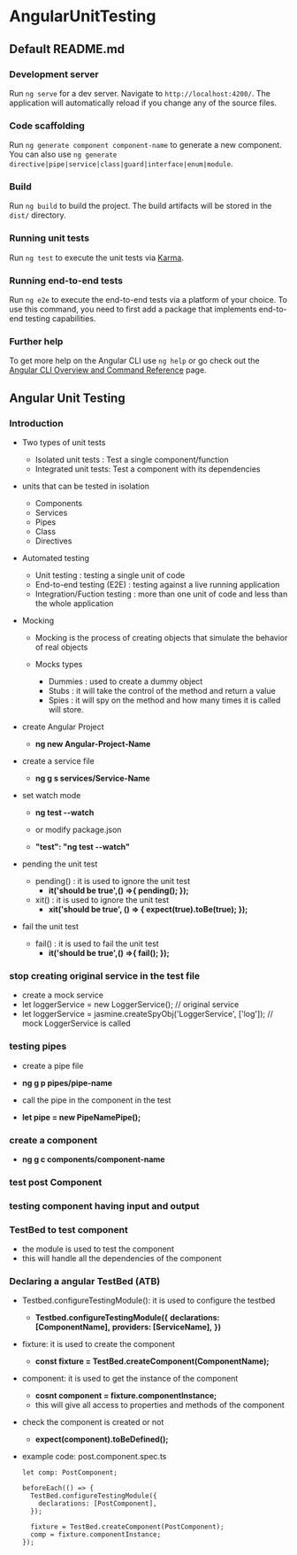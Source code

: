 # AngularUnitTesting

## Default README.md

### Development server

Run `ng serve` for a dev server. Navigate to `http://localhost:4200/`. The application will automatically reload if you change any of the source files.

### Code scaffolding

Run `ng generate component component-name` to generate a new component. You can also use `ng generate directive|pipe|service|class|guard|interface|enum|module`.

### Build

Run `ng build` to build the project. The build artifacts will be stored in the `dist/` directory.

### Running unit tests

Run `ng test` to execute the unit tests via [Karma](https://karma-runner.github.io).

### Running end-to-end tests

Run `ng e2e` to execute the end-to-end tests via a platform of your choice. To use this command, you need to first add a package that implements end-to-end testing capabilities.

### Further help

To get more help on the Angular CLI use `ng help` or go check out the [Angular CLI Overview and Command Reference](https://angular.io/cli) page.

## Angular Unit Testing

### Introduction

- Two types of unit tests

  - Isolated unit tests : Test a single component/function
  - Integrated unit tests: Test a component with its dependencies

- units that can be tested in isolation

  - Components
  - Services
  - Pipes
  - Class
  - Directives

- Automated testing

  - Unit testing : testing a single unit of code
  - End-to-end testing (E2E) : testing against a live running application
  - Integration/Fuction testing : more than one unit of code and less than the whole application

- Mocking

  - Mocking is the process of creating objects that simulate the behavior of real objects

  - Mocks types
    - Dummies : used to create a dummy object
    - Stubs : it will take the control of the method and return a value
    - Spies : it will spy on the method and how many times it is called will store.

- create Angular Project

  - **ng new Angular-Project-Name**

- create a service file

  - **ng g s services/Service-Name**

- set watch mode

  - **ng test --watch**

  - or modify package.json
  - **"test": "ng test --watch"**

- pending the unit test

  - pending() : it is used to ignore the unit test
    - **it('should be true',() =>{ pending(); });**
  - xit() : it is used to ignore the unit test
    - **xit('should be true', () => { expect(true).toBe(true); });**

- fail the unit test
  - fail() : it is used to fail the unit test
    - **it('should be true',() =>{ fail(); });**

### stop creating original service in the test file

<!--
/**
   * here the original LoggerService is called
   * stop this we need to create a mock service
   * spyOn(loggerService, 'log')
   */
  // let loggerService = new LoggerService();

  // instance for the calculator service
  // let calculator = new CalculatorService(); // this not valid because this is depend on LoggerService
  // let calculator = new CalculatorService(loggerService);

  let result;

  // test add method
  it('should add two numbers', () => {
    // let loggerService = new LoggerService();  // original LoggerService is called
    let loggerService = jasmine.createSpyObj('LoggerService', ['log']); // mock LoggerService is called

    let calculator = new CalculatorService(loggerService);

    // spyOn(loggerService, 'log'); // this not needed because we are using mock LoggerService

    result = calculator.add(2, 2);

    expect(result).toEqual(4);
    expect(loggerService.log).toHaveBeenCalledTimes(1);
  });
-->

- create a mock service
- let loggerService = new LoggerService(); // original service
- let loggerService = jasmine.createSpyObj('LoggerService', ['log']); // mock LoggerService is called

### testing pipes

- create a pipe file
- **ng g p pipes/pipe-name**

- call the pipe in the component in the test
- **let pipe = new PipeNamePipe();**

<!--
// in the strength.pipe.ts file
export class StrengthPipe implements PipeTransform {
  transform(value: number): string {
    if (value < 10) {
      return value + '(weak)';
    } else if (value >= 10 && value < 20) {
      return value + '(strong)';
    } else {
      return `${value} (strongest)`;
    }
  }
}

// in the strength.pipe.spec.ts file

import { StrengthPipe } from './strength.pipe';

describe('StrengthPipe', () => {
  it('should display weak if value is 5', () => {
    let pipe = new StrengthPipe();

    expect(pipe.transform(5)).toEqual('5 (weak)');
  });

  it('should display strong if value is 15', () => {
    let pipe = new StrengthPipe();

    expect(pipe.transform(15)).toEqual('15 (strong)');
  });

  it('should display strongest if value is 30', () => {
    let pipe = new StrengthPipe();

    expect(pipe.transform(30)).toEqual('30 (strongest)');
  });

 -->

### create a component

- **ng g c components/component-name**

### test post Component

<!--
let POSTS: Post[];
  let component: PostsComponent;
  let mockPostService: any;

  beforeEach(() => {
    POSTS = [
      {
        id: 1,
        title: 'Post 1',
        body: 'This is post 1',
      },
      {
        id: 2,
        title: 'Post 2',
        body: 'This is post 2',
      },
      {
        id: 3,
        title: 'Post 3',
        body: 'This is post 3',
      },
    ];

    mockPostService = jasmine.createSpyObj(['getPosts', 'deletePost']);

    component = new PostsComponent(mockPostService);
  });

/*****************************************/

beforeEach(() => {
  /**
    * below line is not work
    * because of delete() method depends on the postService.deletePost()
    * theirfore, we need to mock the postService.deletePost() method
    */
  // component.delete(POSTS[1]);

  mockPostService.deletePost.and.returnValue(of(true)); // mock the postService.deletePost() method
  component.postsFromComponent = POSTS;

  component.delete(POSTS[1]);
});
-->

### testing component having input and output

<!--
/*
* here we are only testing typescript code not the html
*/
// in the post.component.ts file
export class PostComponent {
  @Input() post!: Post;

  @Output() delete = new EventEmitter<Post>();

  onDeletePost(event: Event) {
    event.stopPropagation();
    this.delete.emit(this.post);
  }
}

// in the post.component.spec.ts file
it('should rise ad event when the delete post is clicked', () => {
    const comp = new PostComponent();
    const post: Post = { id: 1, title: 'test', body: 'test body' };
    comp.post = post;

    comp.delete.pipe(first()).subscribe((selectedPost) => {
      expect(selectedPost).toEqual(post);
    });

    comp.onDeletePost(new MouseEvent('click'));
  });
 -->

### TestBed to test component

- the module is used to test the component
- this will handle all the dependencies of the component

<!--
beforeEach(() => {
    POSTS = [
      {
        id: 1,
        title: 'Post 1',
        body: 'This is post 1',
      },
      {
        id: 2,
        title: 'Post 2',
        body: 'This is post 2',
      },
      {
        id: 3,
        title: 'Post 3',
        body: 'This is post 3',
      },
    ];

    mockPostService = jasmine.createSpyObj(['getPosts', 'deletePost']);

    TestBed.configureTestingModule({
      providers: [
        PostsComponent,
        {
          provide: PostService,
          useValue: mockPostService,
        },
      ],
    });

    // component = new PostsComponent(mockPostService); // without TestBed
    component = TestBed.inject(PostsComponent); // with TestBed
  });
 -->

### Declaring a angular TestBed (ATB)

- Testbed.configureTestingModule(): it is used to configure the testbed

  - **Testbed.configureTestingModule({**
    **declarations: [ComponentName],**
    **providers: [ServiceName],**
    **})**

- fixture: it is used to create the component

  - **const fixture = TestBed.createComponent(ComponentName);**

- component: it is used to get the instance of the component

  - **cosnt component = fixture.componentInstance;**
  - this will give all access to properties and methods of the component

- check the component is created or not

  - **expect(component).toBeDefined();**

- example code: post.component.spec.ts

  ```let fixture: ComponentFixture<PostComponent>;
  let comp: PostComponent;

  beforeEach(() => {
    TestBed.configureTestingModule({
      declarations: [PostComponent],
    });

    fixture = TestBed.createComponent(PostComponent);
    comp = fixture.componentInstance;
  });
  ```
